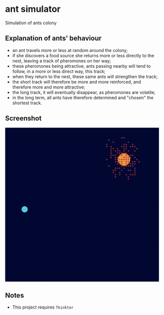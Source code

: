 # ant simulator

Simulation of ants colony

## Explanation of ants' behaviour

-   an ant travels more or less at random around the colony;
-   if she discovers a food source she returns more or less directly to the nest, leaving a track of pheromones on her way;
-   these pheromones being attractive, ants passing nearby will tend to follow, in a more or less direct way, this track;
-   when they return to the nest, these same ants will strengthen the track;
-   the short track will therefore be more and more reinforced, and therefore more and more attractive;
-   the long track, it will eventually disappear, as pheromones are volatile;
-   in the long term, all ants have therefore determined and "chosen" the shortest track.



## Screenshot

![Screenshot](screenshot.gif)

## Notes

-   This project requires `Tkinkter`
